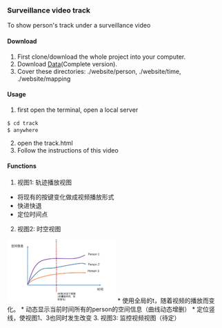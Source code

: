### Surveillance video track

To show person's track under a surveillance video

#### Download
1. First clone/download the whole project into your computer.
2. Download [Data](https://pan.baidu.com/s/1o8dhZ2y)(Complete version).
3. Cover these directories: ./website/person, ./website/time, ./website/mapping

#### Usage
1. first open the terminal, open a local server
```
$ cd track
$ anywhere
```
2. open the track.html
3. Follow the instructions of this video

#### Functions
1. 视图1: 轨迹播放视图
  * 将现有的按键变化做成视频播放形式
  * 快进快退
  * 定位时间点
2. 视图2: 时空视图
<p></p>
<img src="./pictures/pic1.png" width=50% align=middle/>
  * 使用全局的t，随着视频的播放而变化。
  * 动态显示当前时间所有的person的空间信息（曲线动态增删）
  * 定位竖线，使视图1、3也同时发生改变
3. 视图3: 监控视频视图（待定）
